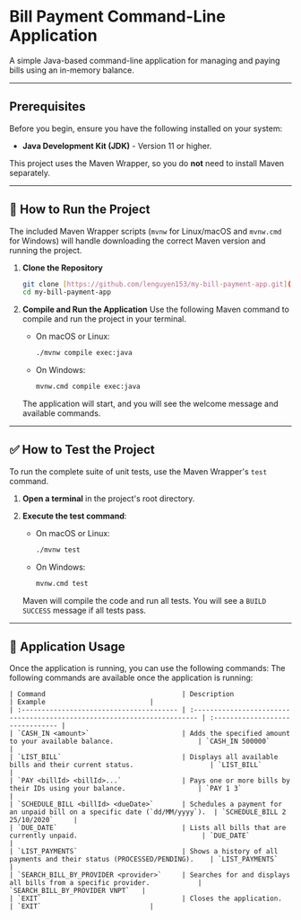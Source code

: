 # Bill Payment Command-Line Application

A simple Java-based command-line application for managing and paying bills using an in-memory balance.

---

## Prerequisites

Before you begin, ensure you have the following installed on your system:
* **Java Development Kit (JDK)** - Version 11 or higher.

This project uses the Maven Wrapper, so you do **not** need to install Maven separately.

---

## 🚀 How to Run the Project

The included Maven Wrapper scripts (`mvnw` for Linux/macOS and `mvnw.cmd` for Windows) will handle downloading the correct Maven version and running the project.

1.  **Clone the Repository**
    ```sh
    git clone [https://github.com/lenguyen153/my-bill-payment-app.git](https://github.com/lenguyen153/my-bill-payment-app.git)
    cd my-bill-payment-app
    ```

2.  **Compile and Run the Application**
    Use the following Maven command to compile and run the project in your terminal.

    * On macOS or Linux:
        ```sh
        ./mvnw compile exec:java
        ```
    * On Windows:
        ```sh
        mvnw.cmd compile exec:java
        ```

    The application will start, and you will see the welcome message and available commands.

---

## ✅ How to Test the Project

To run the complete suite of unit tests, use the Maven Wrapper's `test` command.

1.  **Open a terminal** in the project's root directory.

2.  **Execute the test command**:

    * On macOS or Linux:
        ```sh
        ./mvnw test
        ```
    * On Windows:
        ```sh
        mvnw.cmd test
        ```
    Maven will compile the code and run all tests. You will see a `BUILD SUCCESS` message if all tests pass.

---

## 📝 Application Usage

Once the application is running, you can use the following commands:
The following commands are available once the application is running:
```
| Command                                  | Description                                                              | Example                          |
| :--------------------------------------- | :----------------------------------------------------------------------- | :------------------------------- |
| `CASH_IN <amount>`                       | Adds the specified amount to your available balance.                     | `CASH_IN 500000`                 |
| `LIST_BILL`                              | Displays all available bills and their current status.                   | `LIST_BILL`                      |
| `PAY <billId> <billId>...`               | Pays one or more bills by their IDs using your balance.                  | `PAY 1 3`                        |
| `SCHEDULE_BILL <billId> <dueDate>`       | Schedules a payment for an unpaid bill on a specific date (`dd/MM/yyyy`).  | `SCHEDULE_BILL 2 25/10/2020`     |
| `DUE_DATE`                               | Lists all bills that are currently unpaid.                               | `DUE_DATE`                       |
| `LIST_PAYMENTS`                          | Shows a history of all payments and their status (PROCESSED/PENDING).    | `LIST_PAYMENTS`                  |
| `SEARCH_BILL_BY_PROVIDER <provider>`     | Searches for and displays all bills from a specific provider.            | `SEARCH_BILL_BY_PROVIDER VNPT`   |
| `EXIT`                                   | Closes the application.                                                  | `EXIT`                           |
```
